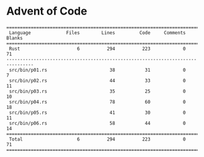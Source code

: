 # Advent of Code

    ================================================================================
     Language             Files        Lines         Code     Comments       Blanks
    ================================================================================
     Rust                     6          294          223            0           71
    --------------------------------------------------------------------------------
     src/bin/p01.rs                       38           31            0            7
     src/bin/p02.rs                       44           33            0           11
     src/bin/p03.rs                       35           25            0           10
     src/bin/p04.rs                       78           60            0           18
     src/bin/p05.rs                       41           30            0           11
     src/bin/p06.rs                       58           44            0           14
    ================================================================================
     Total                    6          294          223            0           71
    ================================================================================
